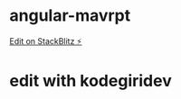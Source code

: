 # angular-mavrpt

[Edit on StackBlitz ⚡️](https://stackblitz.com/edit/angular-mavrpt)

# edit with kodegiridev
